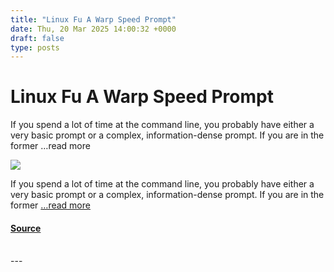 ```yaml
---
title: "Linux Fu A Warp Speed Prompt"
date: Thu, 20 Mar 2025 14:00:32 +0000
draft: false
type: posts
---
```

# Linux Fu A Warp Speed Prompt





If you spend a lot of time at the command line, you probably have either a very basic prompt or a complex, information-dense prompt. If you are in the former &#8230;read more

![](https://hackaday.com/wp-content/uploads/2018/06/linuxfu.jpg?w=800)

If you spend a lot of time at the command line, you probably have either a very basic prompt or a complex, information-dense prompt. If you are in the former […read more](https://hackaday.com/2025/03/20/linux-fu-a-warp-speed-prompt/)

#### [Source](https://hackaday.com/2025/03/20/linux-fu-a-warp-speed-prompt/)

<br/>
---
